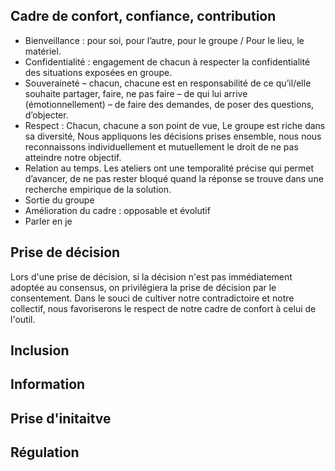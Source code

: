## Cadre de confort, confiance, contribution

- Bienveillance : pour soi, pour l’autre, pour le groupe / Pour le lieu, le matériel.
- Confidentialité : engagement de chacun à respecter la confidentialité des situations exposées en groupe.
- Souveraineté – chacun, chacune est en responsabilité de ce qu’il/elle souhaite partager, faire, ne pas faire – de qui lui arrive (émotionnellement) – de faire des demandes, de poser des questions, d’objecter.
- Respect : Chacun, chacune a son point de vue, Le groupe est riche dans sa diversité, Nous appliquons les décisions prises ensemble, nous nous reconnaissons individuellement et mutuellement le droit de ne pas atteindre notre objectif.
- Relation au temps. Les ateliers ont une temporalité précise qui permet d’avancer, de ne pas rester bloqué quand la réponse se trouve dans une recherche empirique de la solution.
- Sortie du groupe
- Amélioration du cadre : opposable et évolutif
- Parler en je

## Prise de décision
Lors d'une prise de décision, si la décision n'est pas immédiatement adoptée au consensus, on privilégiera la prise de décision par le consentement.
Dans le souci de cultiver notre contradictoire et notre collectif, nous favoriserons le respect de notre cadre de confort à celui de l'outil.

## Inclusion

## Information

## Prise d'initaitve

## Régulation
